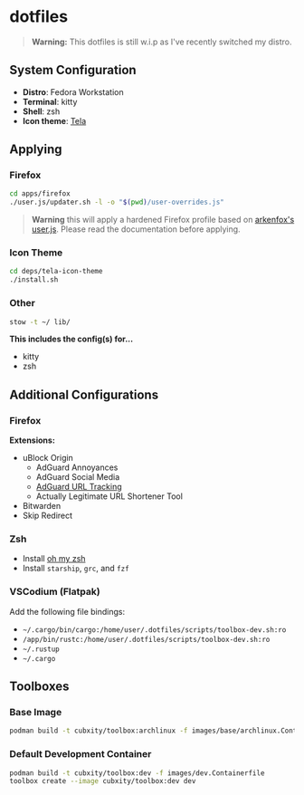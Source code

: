 # dotfiles

> **Warning:** This dotfiles is still w.i.p as I've recently switched my distro.

## System Configuration

- **Distro**: Fedora Workstation
- **Terminal**: kitty
- **Shell**: zsh
- **Icon theme**: [Tela](https://github.com/vinceliuice/Tela-icon-theme)

## Applying

### Firefox

```bash
cd apps/firefox
./user.js/updater.sh -l -o "$(pwd)/user-overrides.js"
```

> **Warning** this will apply a hardened Firefox profile based on [arkenfox's user.js](https://github.com/arkenfox/user.js).
> Please read the documentation before applying.

### Icon Theme

```bash
cd deps/tela-icon-theme
./install.sh
```

### Other

```bash
stow -t ~/ lib/
```

**This includes the config(s) for...**

- kitty
- zsh

## Additional Configurations

### Firefox

**Extensions:**

- uBlock Origin
  - AdGuard Annoyances
  - AdGuard Social Media
  - [AdGuard URL Tracking](https://raw.githubusercontent.com/AdguardTeam/FiltersRegistry/master/filters/filter_17_TrackParam/filter.txt)
  - Actually Legitimate URL Shortener Tool
- Bitwarden
- Skip Redirect

### Zsh

- Install [oh my zsh](https://ohmyz.sh/)
- Install `starship`, `grc`, and `fzf`

### VSCodium (Flatpak)

Add the following file bindings:

- `~/.cargo/bin/cargo:/home/user/.dotfiles/scripts/toolbox-dev.sh:ro`
- `/app/bin/rustc:/home/user/.dotfiles/scripts/toolbox-dev.sh:ro`
- `~/.rustup`
- `~/.cargo`

## Toolboxes

### Base Image

```bash
podman build -t cubxity/toolbox:archlinux -f images/base/archlinux.Containerfile
```

### Default Development Container

```bash
podman build -t cubxity/toolbox:dev -f images/dev.Containerfile
toolbox create --image cubxity/toolbox:dev dev
```
